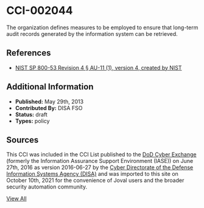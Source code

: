 # CCI-002044

The organization defines measures to be employed to ensure that long-term audit records generated by the information system can be retrieved.

## References ##

* [NIST SP 800-53 Revision 4 § AU-11 (1), version 4, created by NIST](http://csrc.nist.gov/publications/PubsSPs.html)


## Additional Information ##

* **Published:** May 29th, 2013
* **Contributed By:** DISA FSO
* **Status:** draft
* **Types:** policy

## Sources ##

This CCI was included in the CCI List published to the [DoD Cyber Exchange](https://public.cyber.mil/stigs/cci/)
(formerly the Information Assurance Support Environment (IASE)) on June 27th, 2016 as version
2016-06-27 by the [Cyber Directorate of the Defense Information Systems Agency (DISA)](https://public.cyber.mil/about-cyber/)
and was imported to this site on October 10th, 2021 for the convenience of Joval users and the broader
security automation community.

[View All](../README.md)

